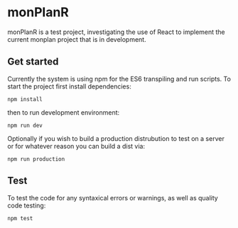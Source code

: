 # monPlanR
monPlanR is a test project, investigating the use of React to implement the current monplan project that is in development.

## Get started
Currently the system is using npm for the ES6 transpiling and run scripts. To start the project first install dependencies:
```
npm install
```
then to run development environment:
```
npm run dev
```
Optionally if you wish to build a production distrubution to test on a server or for whatever reason you can build a dist via:
```
npm run production
```

## Test
To test the code for any syntaxical errors or warnings, as well as quality code testing:
```
npm test
```
